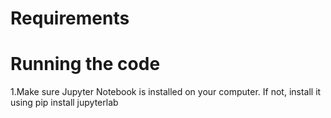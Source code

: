 # Requirements
# Running the code
1.Make sure Jupyter Notebook is installed on your computer. If not, install it using pip install jupyterlab

